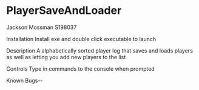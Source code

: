 # PlayerSaveAndLoader
Jackson Mossman
S198037

Installation
Install exe and double click executable to launch

Description
A alphabetically sorted player log that saves and loads players as well as letting you add new players to the list

Controls
Type in commands to the console when prompted 

Known Bugs--

